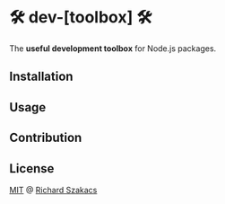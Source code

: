 🛠 dev-[toolbox] 🛠
===================

The **useful development toolbox** for Node.js packages.

Installation
------------

Usage
-----

Contribution
------------

License
-------

[MIT](LICENSE.md) @ [Richard Szakacs](https://www.github.com/richardszkcs)
